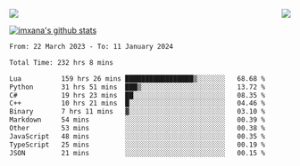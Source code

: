 <p>
  <a href="https://count.getloli.com/"><img src="https://count.getloli.com/get/@xana.readme?theme=moebooru-h"></a>
  <img src="https://weather-icon.journeyad.repl.co/@hangzhou?v=1" align="right">
</p>


<a href="https://github.com/imxana"><img align="center" src="https://github-readme-stats.vercel.app/api?username=imxana&show_icons=true&include_all_commits=true&hide_border=tru&custom_title=imxana%27s%20Github%20Stats" alt="imxana's github stats" /></a> 

<!--START_SECTION:waka-->

```txt
From: 22 March 2023 - To: 11 January 2024

Total Time: 232 hrs 8 mins

Lua          159 hrs 26 mins █████████████████▒░░░░░░░   68.68 %
Python       31 hrs 51 mins  ███▒░░░░░░░░░░░░░░░░░░░░░   13.72 %
C#           19 hrs 23 mins  ██░░░░░░░░░░░░░░░░░░░░░░░   08.35 %
C++          10 hrs 21 mins  █░░░░░░░░░░░░░░░░░░░░░░░░   04.46 %
Binary       7 hrs 11 mins   ▓░░░░░░░░░░░░░░░░░░░░░░░░   03.10 %
Markdown     54 mins         ░░░░░░░░░░░░░░░░░░░░░░░░░   00.39 %
Other        53 mins         ░░░░░░░░░░░░░░░░░░░░░░░░░   00.38 %
JavaScript   48 mins         ░░░░░░░░░░░░░░░░░░░░░░░░░   00.35 %
TypeScript   25 mins         ░░░░░░░░░░░░░░░░░░░░░░░░░   00.19 %
JSON         21 mins         ░░░░░░░░░░░░░░░░░░░░░░░░░   00.15 %
```

<!--END_SECTION:waka-->

